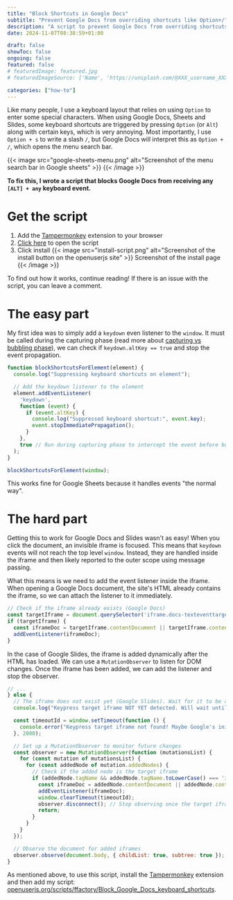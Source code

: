 ```yaml
---
title: "Block Shortcuts in Google Docs"
subtitle: "Prevent Google Docs from overriding shortcuts like Option+/"
description: "A script to prevent Google Docs from overriding shortcuts like Alt+L or Option+/"
date: 2024-11-07T08:38:59+01:00

draft: false
showToc: false
ongoing: false
featured: false
# featuredImage: featured.jpg
# featuredImageSource: ['Name', 'https://unsplash.com/@XXX_username_XXX?utm_source=unsplash&utm_medium=referral&utm_content=creditCopyText']

categories: ["how-to"]
---
```


<!--
# Plan
- Who is this written for
    - me
    - people with the same issue

- Length: short

{< image src="images/image.jpg" alt="ALT" >}}
DESCRIPTION
{< /image >}}

-->

Like many people, I use a keyboard layout that relies on using `Option` to enter some special characters. When using Google Docs, Sheets and Slides, some keyboard shortcuts are triggered by pressing `Option` (or `Alt`) along with certain keys, which is very annoying. Most importantly, I use `Option + s` to write a slash `/`, but Google Docs will interpret this as `Option + /`, which opens the menu search bar.

{{< image src="google-sheets-menu.png" alt="Screenshot of the menu search bar in Google sheets" >}}
{{< /image >}}

**To fix this, I wrote a script that blocks Google Docs from receiving any `[ALT] + any` keyboard event.**

# Get the script

1. Add the [Tampermonkey](https://www.tampermonkey.net/#download) extension to your browser
2. [Click here](https://openuserjs.org/scripts/ffactory/Block_Google_Docs_keyboard_shortcuts_(ALT_OPTION)) to open the script
3. Click install
    {{< image src="install-script.png" alt="Screenshot of the install button on the openuserjs site" >}}
    Screenshot of the install page
    {{< /image >}}


To find out how it works, continue reading! If there is an issue with the script, you can leave a comment.

# The easy part

My first idea was to simply add a `keydown` even listener to the `window`. It must be called during the capturing phase (read more about [capturing vs bubbling phase](https://www.quirksmode.org/js/events_order.html#link4)), we can check if `keydown.altKey == true` and stop the event propagation.

```js
function blockShortcutsForElement(element) {
  console.log("Suppressing keyboard shortcuts on element");

  // Add the keydown listener to the element
  element.addEventListener(
    'keydown',
    function (event) {
      if (event.altKey) {
        console.log("Suppressed keyboard shortcut:", event.key);
        event.stopImmediatePropagation();
      }
    },
    true // Run during capturing phase to intercept the event before bubbling phase
  );
}

blockShortcutsForElement(window);
```

This works fine for Google Sheets because it handles events "the normal way". 

# The hard part

Getting this to work for Google Docs and Slides wasn't as easy! When you click the document, an invisible iframe is focused. This means that `keydown` events will not reach the top level `window`. Instead, they are handled inside the iframe and then likely reported to the outer scope using message passing.

What this means is we need to add the event listener inside the iframe. When opening a Google Docs document, the site's HTML already contains the iframe, so we can attach the listener to it immediately.

``` js
// Check if the iframe already exists (Google Docs)
const targetIframe = document.querySelector('iframe.docs-texteventtarget-iframe');
if (targetIframe) {
  const iframeDoc = targetIframe.contentDocument || targetIframe.contentWindow.document;
  addEventListener(iframeDoc);
}
```

In the case of Google Slides, the iframe is added dynamically after the HTML has loaded. We can use a `MutationObserver` to listen for DOM changes. Once the iframe has been added, we can add the listener and stop the observer.

```js 
// ...
} else {
  // The iframe does not exist yet (Google Slides). Wait for it to be added by the site's JS
  console.log("Keypress target iframe NOT YET detected. Will wait until it's added");

  const timeoutId = window.setTimeout(function () {
    console.error("Keypress target iframe not found! Maybe Google's initialization has changed, check the script.");
  }, 2000);

  // Set up a MutationObserver to monitor future changes
  const observer = new MutationObserver(function (mutationsList) {
    for (const mutation of mutationsList) {
      for (const addedNode of mutation.addedNodes) {
        // Check if the added node is the target iframe
        if (addedNode.tagName && addedNode.tagName.toLowerCase() === 'iframe' && addedNode.classList.contains('docs-texteventtarget-iframe')) {
          const iframeDoc = addedNode.contentDocument || addedNode.contentWindow.document;
          addEventListener(iframeDoc);
          window.clearTimeout(timeoutId);
          observer.disconnect(); // Stop observing once the target iframe is found
          return;
        }
      }
    }
  });

  // Observe the document for added iframes
  observer.observe(document.body, { childList: true, subtree: true });
}
```

As mentioned above, to use this script, install the [Tampermonkey](https://www.tampermonkey.net/#download) extension and then add my script: [openuserjs.org/scripts/ffactory/Block_Google_Docs_keyboard_shortcuts](https://openuserjs.org/scripts/ffactory/Block_Google_Docs_keyboard_shortcuts_(ALT_OPTION)).